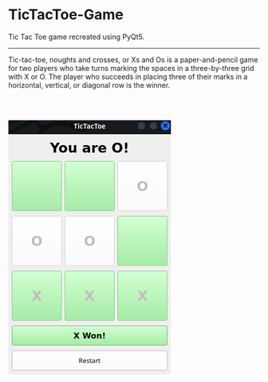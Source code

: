 # TicTacToe-Game
Tic Tac Toe game recreated using PyQt5.
<hr>
Tic-tac-toe, noughts and crosses, or Xs and Os is a paper-and-pencil game for two players who take turns marking the spaces in a three-by-three grid with X or O.
The player who succeeds in placing three of their marks in a horizontal, vertical, or diagonal row is the winner. 

<br><br>

![Game Image](tic.png)
